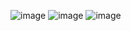 ![image](https://github.com/SarfarazQadir/Rock-Paper-Scissors-Game/assets/144503703/dc316512-d6d6-4d81-9ecb-9372220914ed)
![image](https://github.com/SarfarazQadir/Rock-Paper-Scissors-Game/assets/144503703/78d5f944-2a74-4610-ba68-0ea6843243e7)
![image](https://github.com/SarfarazQadir/Rock-Paper-Scissors-Game/assets/144503703/de2d082c-d920-4275-9f81-fd6275c871d8)


